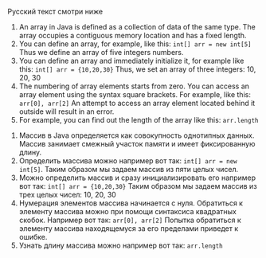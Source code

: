 Русский текст смотри ниже

<ol>
<li>
 An array in Java is defined as a collection of data of the same type. The array occupies a contiguous memory location and has a fixed length.
</li>
<li>
You can define an array, for example, like this: <code>int[] arr = new int[5]</code> Thus we define an array of five integers numbers.
</li>
<li>
You can define an array and immediately initialize it, for example like this: <code>int[] arr = {10,20,30}</code> Thus, we set an array of three integers: 10, 20, 30
</li>
<li>
The numbering of array elements starts from zero. You can access an array element using the syntax square brackets. For example, like this: <code>arr[0], arr[2]</code> An attempt to access an array element located behind it outside will result in an error.
</li>
<li>
For example, you can find out the length of the array like this: <code>arr.length</code>
</li>
</ol>

<ol>
<li>
 Массив в Java определяется как совокупность однотипных данных. Массив занимает смежный участок памяти и имеет фиксированную длину.
</li>
<li>
Определить массива можно например вот так: <code>int[] arr = new int[5]</code>. Таким образом мы задаем массив из пяти целых чисел. 
</li>
<li>
Можно определить массив и сразу инициализировать его например вот так: <code>int[] arr = {10,20,30}</code> Таким образом мы задаем массив из трех целых чисел: 10, 20, 30
</li>
<li>
Нумерация элементов массива начинается с нуля. Обратиться к элементу массива можно при помощи синтаксиса квадратных скобок. Например вот так: <code>arr[0], arr[2]</code> Попытка обратиться к элементу массива находящемуся за его пределами приведет к ошибке.
</li>
<li>
Узнать длину массива можно например вот так: <code>arr.length</code>
</li>
</ol>